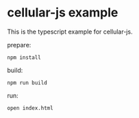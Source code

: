 # cellular-js example

This is the typescript example for cellular-js.

prepare:

    npm install

build:

    npm run build

run:

    open index.html